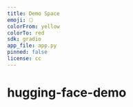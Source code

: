 ```yaml
---
title: Demo Space
emoji: 🌕
colorFrom: yellow
colorTo: red
sdk: gradio
app_file: app.py
pinned: false
license: cc
---
```

# hugging-face-demo